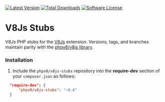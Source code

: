 [![Latest Version](https://img.shields.io/packagist/v/phpv8/v8js-stubs.svg?style=flat-square)](https://packagist.org/packages/phpv8/v8js-stubs)
[![Total Downloads](https://img.shields.io/packagist/dt/phpv8/v8js-stubs.svg?style=flat-square)](https://packagist.org/packages/phpv8/v8js-stubs)
[![Software License](https://img.shields.io/badge/license-MIT-blue.svg?style=flat-square)](https://raw.githubusercontent.com/phpv8/v8js-stubs/master/LICENSE)


V8Js Stubs
==========

V8Js PHP stubs for the [V8Js](https://github.com/phpv8/v8js) extension. Versions, tags, and branches
maintain parity with the [phpv8/v8js library](https://github.com/phpv8/v8js).


### Installation
1. Include the `phpv8/v8js-stubs` repository into the **require-dev** section of your `composer.json` as follows:

  ```json
    "require-dev": {
        "phpv8/v8js-stubs": "~0.4"
    }
  ```